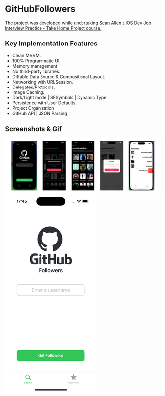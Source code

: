 # GitHubFollowers
The project was developed while undertaking [Sean Allen's iOS Dev Job Interview Practice - Take Home Project course.](https://seanallen.teachable.com)

## Key Implementation Features
- Clean MVVM.
- 100% Programmatic UI.
- Memory management
- No third-party libraries.
- Diffable Data Source & Compositional Layout.
- Networking with URLSession.
- Delegates/Protocols.
- Image Caching.
- Dark/Light mode | SFSymbols | Dynamic Type
- Persistence with User Defaults.
- Project Organization
- GitHub API | JSON Parsing

## Screenshots & Gif
![iPhone 15 Screenshot](https://github.com/erenberkaydinc/GithubFollowers/blob/master/ghfollowers.png?raw=true)
![](https://github.com/erenberkaydinc/GithubFollowers/blob/master/app.gif?raw=true)
